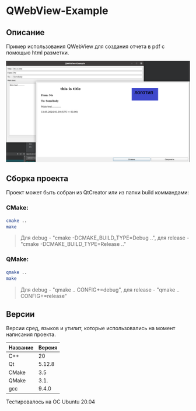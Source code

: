 # QWebView-Example

## Описание

Пример использования QWebView для создания отчета в pdf с помощью html разметки.

![alt text](doc/QWebView-Example.png)

## Сборка проекта

Проект может быть собран из QtCreator или из папки build коммандами:
### CMake:

```bash
cmake ..
make
```
> Для debug - "cmake -DCMAKE_BUILD_TYPE=Debug ..", для release - "cmake -DCMAKE_BUILD_TYPE=Release .."

### QMake:

```bash
qmake ..
make
```
> Для debug - "qmake .. CONFIG+=debug", для release - "qmake .. CONFIG+=release"

## Версии

Версии сред, языков и утилит, которые использовались на момент написания проекта.

| Название   | Версия               |
| -----------|----------------------|
| C++        | 20                   |
| Qt         | 5.12.8               |
| CMake      | 3.5                  |
| QMake      | 3.1.                 |
| gcc        | 9.4.0                |

Тестировалось на ОС Ubuntu 20.04